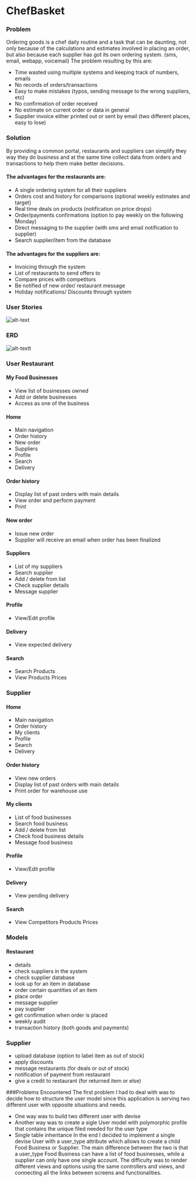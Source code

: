 # ChefBasket

### Problem
Ordering goods is a chef daily routine and a task that can be daunting, not only because of the calculations and estimates involved in placing an order, but also because each supplier has got its own ordering system. (sms, email, webapp, voicemail)
The problem resulting by this are:
- Time wasted using multiple systems and keeping track of numbers, emails 
- No records of orders/transactions
- Easy to make mistakes (typos, sending message to the wrong suppliers, etc)
- No confirmation of order received
- No estimate on current order or data in general
- Supplier invoice either printed out or sent by email (two different places, easy to lose)



### Solution
By providing a common portal, restaurants and suppliers can simplify they way they do business and at the same time collect data from orders and transactions to help them make better decisions.
#### The advantages for the restaurants are: 
- A single ordering system for all their suppliers
- Orders cost and history for comparisons (optional weekly estimates and target)
- Real time deals on products (notification on price drops) 
- Order/payments confirmations (option to pay weekly on the following Monday)
- Direct messaging to the supplier (with sms and email notification to supplier)
- Search supplier/item from the database
#### The advantages for the suppliers are:
- Invoicing through the system
- List of restaurants to send offers to
- Compare prices with competitors
- Be notified of new order/ restaurant message
- Holiday notifications/ Discounts through system

### User Stories
![alt-text](app/assets/images/trello.png)

### ERD
![alt-text](app/assets/images/chefbasket-erd.png)t

### User Restaurant
#### My Food Businesses
- View list of businesses owned
- Add or delete businesses
- Access as one of the business
#### Home
- Main navigation
- Order history
- New order
- Suppliers
- Profile
- Search
- Delivery
#### Order history
- Display list of past orders with main details
- View order and perform payment
- Print
#### New order
- Issue new order
- Supplier will receive an email when order has been finalized
#### Suppliers
- List of my suppliers
- Search supplier 
- Add / delete from list
- Check supplier details
- Message supplier
#### Profile
- View/Edit profile
#### Delivery
- View expected delivery
#### Search
- Search Products
- View Products Prices

### Supplier
#### Home
- Main navigation
- Order history
- My clients
- Profile
- Search
- Delivery
#### Order history
- View new orders
- Display list of past orders with main details
- Print order for warehouse use
#### My clients
- List of food businesses
- Search food business
- Add / delete from list
- Check food business details
- Message food business
#### Profile
- View/Edit profile
#### Delivery
- View pending delivery
#### Search
- View Competitors Products Prices

### Models
#### Restaurant
- details
- check suppliers in the system
- check supplier database
- look up for an item in database
- order certain quantities of an item
- place order
- message supplier
- pay supplier
- get confirmation when order is placed
- weekly audit
- transaction history (both goods and payments) 

### Supplier
- upload database (option to label item as out of stock)
- apply discounts
- message restaurants (for deals or out of stock)
- notification of payment from restaurant
- give a credit to restaurant (for returned item or else)


###Problems Encountered
The first problem I had to deal with was to decide how to structure the user model since this application is serving two different user with opposite situations and needs.
- One way was to build two different user with devise
- Another way was to create a sigle User model with polymorphic profile that contains the unique filed needed for the user type
- Single table inheritance
In the end I decided to implement a single devise User with a user_type attribute which allows to create a child Food Business or Supplier.
The main difference between the two is that a user_type Food Business can have a list of food businesses, while a supplier can only have one single account.
The difficulty was to render different views and options using the same controllers and views, and connecting all the links between screens and functionalities.
